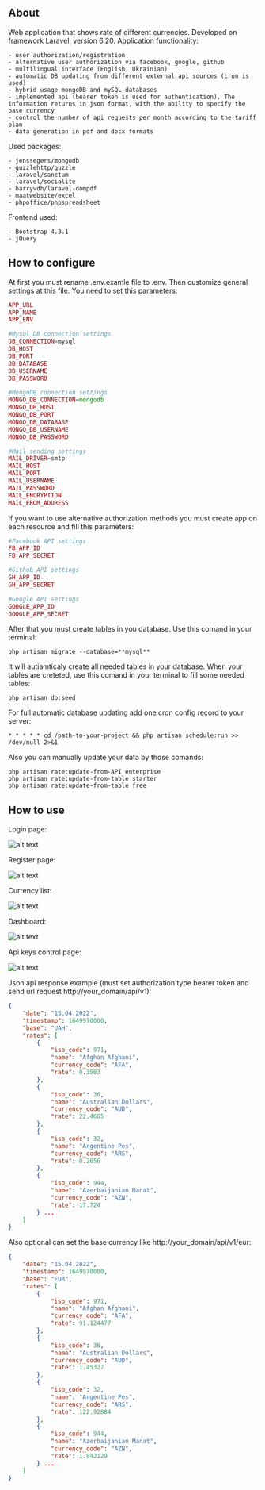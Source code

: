 ## About

Web application  that shows rate of different currencies. Developed on framework Laravel, version 6.20. Application functionality:  

    - user authorization/registration
    - alternative user authorization via facebook, google, github
    - multilingual interface (English, Ukrainian)
    - automatic DB updating from different external api sources (cron is used)
    - hybrid usage mongoDB and mySQL databases
    - implemented api (bearer token is used for authentication). The information returns in json format, with the ability to specify the base currency
    - control the number of api requests per month according to the tariff plan
    - data generation in pdf and docx formats
Used packages:

    - jenssegers/mongodb
    - guzzlehttp/guzzle
    - laravel/sanctum
    - laravel/socialite
    - barryvdh/laravel-dompdf
    - maatwebsite/excel
    - phpoffice/phpspreadsheet
Frontend used:

    - Bootstrap 4.3.1
    - jQuery 

## How to configure

At first you must rename .env.examle file to .env. Then customize general settings at this file.
You need to set this parameters:
```php
APP_URL
APP_NAME
APP_ENV

#Mysql DB connection settings
DB_CONNECTION=mysql
DB_HOST
DB_PORT
DB_DATABASE
DB_USERNAME
DB_PASSWORD

#MongoDB connection settings
MONGO_DB_CONNECTION=mongodb
MONGO_DB_HOST
MONGO_DB_PORT
MONGO_DB_DATABASE
MONGO_DB_USERNAME
MONGO_DB_PASSWORD

#Mail sending settings
MAIL_DRIVER=smtp
MAIL_HOST
MAIL_PORT
MAIL_USERNAME
MAIL_PASSWORD
MAIL_ENCRYPTION
MAIL_FROM_ADDRESS
```
If you want to use alternative authorization methods you must create app on each resource and fill this parameters:
```php
#Facebook API settings
FB_APP_ID
FB_APP_SECRET

#Github API settings
GH_APP_ID
GH_APP_SECRET

#Google API settings
GOOGLE_APP_ID
GOOGLE_APP_SECRET
```
After that you must create tables in you database. Use this comand in your terminal:
```shell script
php artisan migrate --database=**mysql**
```
It will autiamticaly create all needed tables in your database.
When your tables are creteted, use this comand in your terminal to fill some needed tables:
```shell script
php artisan db:seed
```
For full automatic database updating add one cron config record to your server:
```shell script
* * * * * cd /path-to-your-project && php artisan schedule:run >> /dev/null 2>&1
```
Also you can manually update your data by those comands:
```shell script
php artisan rate:update-from-API enterprise
php artisan rate:update-from-table starter
php artisan rate:update-from-table free
```  
## How to use

Login page:

![alt text](screenshots/1.png "Login page")

Register page:

![alt text](screenshots/2.png "Register page")

Currency list:

![alt text](screenshots/3.png "Currency list")

Dashboard:

![alt text](screenshots/4.png "Dashboard")

Api keys control page:

![alt text](screenshots/5.png "Api keys control page")

Json api response example (must set authorization type bearer token and send url request http://your_domain/api/v1):

```json
{
    "date": "15.04.2022",
    "timestamp": 1649970000,
    "base": "UAH",
    "rates": [
        {
            "iso_code": 971,
            "name": "Afghan Afghani",
            "currency_code": "AFA",
            "rate": 0.3583
        },
        {
            "iso_code": 36,
            "name": "Australian Dollars",
            "currency_code": "AUD",
            "rate": 22.4665
        },
        {
            "iso_code": 32,
            "name": "Argentine Pes",
            "currency_code": "ARS",
            "rate": 0.2656
        },
        {
            "iso_code": 944,
            "name": "Azerbaijanian Manat",
            "currency_code": "AZN",
            "rate": 17.724
        } ...
    ]
}
```
Also optional can set the base currency like http://your_domain/api/v1/eur:

```json
{
    "date": "15.04.2022",
    "timestamp": 1649970000,
    "base": "EUR",
    "rates": [
        {
            "iso_code": 971,
            "name": "Afghan Afghani",
            "currency_code": "AFA",
            "rate": 91.124477
        },
        {
            "iso_code": 36,
            "name": "Australian Dollars",
            "currency_code": "AUD",
            "rate": 1.45327
        },
        {
            "iso_code": 32,
            "name": "Argentine Pes",
            "currency_code": "ARS",
            "rate": 122.92884
        },
        {
            "iso_code": 944,
            "name": "Azerbaijanian Manat",
            "currency_code": "AZN",
            "rate": 1.842129
        } ...
    ]
}
```
